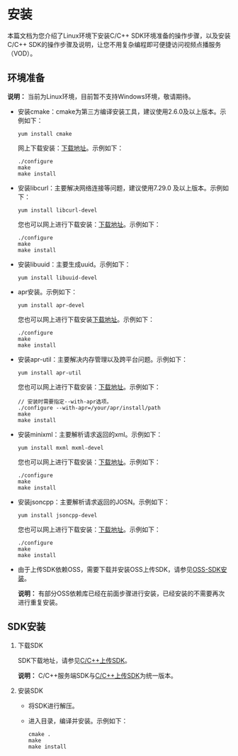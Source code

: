 # 安装

本篇文档为您介绍了Linux环境下安装C/C++ SDK环境准备的操作步骤，以及安装C/C++ SDK的操作步骤及说明，让您不用复杂编程即可便捷访问视频点播服务（VOD）。

## 环境准备

**说明：** 当前为Linux环境，目前暂不支持Windows环境，敬请期待。

-   安装cmake：cmake为第三方编译安装工具，建议使用2.6.0及以上版本。示例如下：

    ```
    yum install cmake
    ```

    网上下载安装：[下载地址](https://cmake.org/download/?spm=a2c4g.11186623.2.21.5dda52d4UiTtyc)。示例如下：

    ```
    ./configure
    make
    make install
    ```

-   安装libcurl：主要解决网络连接等问题，建议使用7.29.0 及以上版本。示例如下：

    ```
    yum install libcurl-devel
    ```

    您也可以网上进行下载安装：[下载地址](https://curl.haxx.se/download.html?spm=a2c4g.11186623.2.22.5dda52d4Lxvb8R)。示例如下：

    ```
    ./configure
    make
    make install
    ```

-   安装libuuid：主要生成uuid。示例如下：

    ```
    yum install libuuid-devel
    ```

-   apr安装。示例如下：

    ```
    yum install apr-devel
    ```

    您也可以网上进行下载安装[下载地址](https://apr.apache.org/download.cgi?spm=a2c4g.11186623.2.23.5dda52d4ZIM0i2&file=download.cgi)。示例如下：

    ```
    ./configure
    make
    make install
    ```

-   安装apr-util：主要解决内存管理以及跨平台问题。示例如下：

    ```
    yum install apr-util
    ```

    您也可以网上进行下载安装：[下载地址](https://apr.apache.org/download.cgi?spm=a2c4g.11186623.2.24.5dda52d4bygO9h&file=download.cgi)。示例如下：

    ```
    // 安装时需要指定--with-apr选项。
    ./configure --with-apr=/your/apr/install/path
    make
    make install
    ```

-   安装minixml：主要解析请求返回的xml。示例如下：

    ```
    yum install mxml mxml-devel
    ```

    您也可以网上进行下载安装：[下载地址](https://www.msweet.org/mxml/?spm=a2c4g.11186623.2.25.5dda52d42wQFlq)。示例如下：

    ```
    ./configure
    make
    make install
    ```

-   安装jsoncpp：主要解析请求返回的JOSN。示例如下：

    ```
    yum install jsoncpp-devel
    ```

    您也可以网上进行下载安装：[下载地址](https://github.com/open-source-parsers/jsoncpp?spm=a2c4g.11186623.2.26.5dda52d4zyUacn)。示例如下：

    ```
    ./configure
    make
    make install
    ```

-   由于上传SDK依赖OSS，需要下载并安装OSS上传SDK，请参见[OSS-SDK安装](https://help.aliyun.com/document_detail/32132.html?spm=a2c4g.11186623.2.27.5dda52d4bv7REl)。

    **说明：** 有部分OSS依赖库已经在前面步骤进行安装，已经安装的不需要再次进行重复安装。


## SDK安装

1.  下载SDK

    SDK下载地址，请参见[C/C++上传SDK](/intl.zh-CN/SDK下载/上传SDK发布历史/C/C++上传SDK.md)。

    **说明：** C/C++服务端SDK与[C/C++上传SDK](/intl.zh-CN/SDK下载/上传SDK发布历史/C/C++上传SDK.md)为统一版本。

2.  安装SDK
    -   将SDK进行解压。
    -   进入目录，编译并安装。示例如下：

        ```
        cmake .
        make
        make install
        ```


